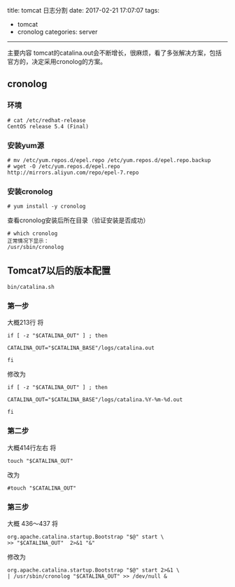 title: tomcat  日志分割
date: 2017-02-21 17:07:07
tags: 
 - tomcat
 - cronolog
categories: server
---

主要内容
tomcat的catalina.out会不断增长，很麻烦，看了多张解决方案，包括官方的，决定采用cronolog的方案。

<!-- more -->

## cronolog

### 环境
```
# cat /etc/redhat-release
CentOS release 5.4 (Final)
```

### 安装yum源

```
# mv /etc/yum.repos.d/epel.repo /etc/yum.repos.d/epel.repo.backup 
# wget -O /etc/yum.repos.d/epel.repo http://mirrors.aliyun.com/repo/epel-7.repo
```

### 安装cronolog
```
# yum install -y cronolog
```


查看cronolog安装后所在目录（验证安装是否成功）

```
# which cronolog
正常情况下显示：
/usr/sbin/cronolog
```

## Tomcat7以后的版本配置
`bin/catalina.sh`

###  第一步
大概213行
将

```
if [ -z "$CATALINA_OUT" ] ; then

CATALINA_OUT="$CATALINA_BASE"/logs/catalina.out

fi
```

修改为

```
if [ -z "$CATALINA_OUT" ] ; then

CATALINA_OUT="$CATALINA_BASE"/logs/catalina.%Y-%m-%d.out

fi
```

### 第二步 
大概414行左右
将

```
touch "$CATALINA_OUT"
```

改为
```
#touch "$CATALINA_OUT"
```

### 第三步
大概 436～437
将

```
org.apache.catalina.startup.Bootstrap "$@" start \
>> "$CATALINA_OUT"  2>&1 "&"
```

修改为

```
org.apache.catalina.startup.Bootstrap "$@" start 2>&1 \
| /usr/sbin/cronolog "$CATALINA_OUT" >> /dev/null &
```
